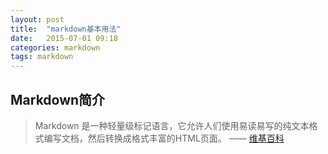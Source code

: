 ```yaml
---
layout: post
title:  "markdown基本用法"
date:   2015-07-01 09:18
categories: markdown
tags: markdown
---
```

## Markdown简介

> Markdown 是一种轻量级标记语言，它允许人们使用易读易写的纯文本格式编写文档，然后转换成格式丰富的HTML页面。    —— [维基百科](https://zh.wikipedia.org/wiki/Markdown)

